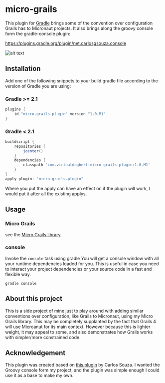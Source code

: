 micro-grails
============
This plugin for [Gradle](http://www.gradle.org/)  brings some of the convention over configuration Grails has to Micronaut projects. It also
brings along the groovy console form the gradle-console plugin:

https://plugins.gradle.org/plugin/net.carlosgsouza.console

![alt text](readme-files/groovy_console.png "Groovy Console")





## Installation
Add one of the following snippets to your build.gradle file according to the version of Gradle you are using:
### Gradle >= 2.1
```groovy
plugins {
    id "micro.grails.plugin" version "1.0.M1"
}
```

### Gradle < 2.1
```groovy
buildscript {
    repositories {
        jcenter()
    }
    dependencies {
        classpath 'com.virtualdogbert:micro-grails-plugin:1.0.M1'
    }
}
apply plugin: "micro.grails.plugin"
```
Where you put the apply can have an effect on if the plugin will work, I would put it after all the existing applys.

## Usage

### Micro Grails
see the [Micro Grails library](https://github.com/virtualdogbert/micro-grails/) 

### console
Invoke the <code>console</code> task using gradle
You will get a console window with all your runtime dependencies loaded for you. This is useful in case you need to interact your project dependencies or your source code in a fast and flexible way.

```
gradle console
```

## About this project
This is a side project of mine just to play around with adding similar conventions over configuration, like Grails to Micronaut, using my 
Micro Grails library. This may be completely supplanted by the fact that Grails 4 will use Microanut for its main context. However because this
is lighter weight, it may appeal to some, and also demonstrates how Grails works with simpler/more constrained code.
 
## Acknowledgement
This plugin was created based on [this plugin](https://plugins.gradle.org/plugin/net.carlosgsouza.console) by Carlos Souza. I wanted the Groovy
console form my project, and the plugin was simple enough I could use it as a base to make my own.
